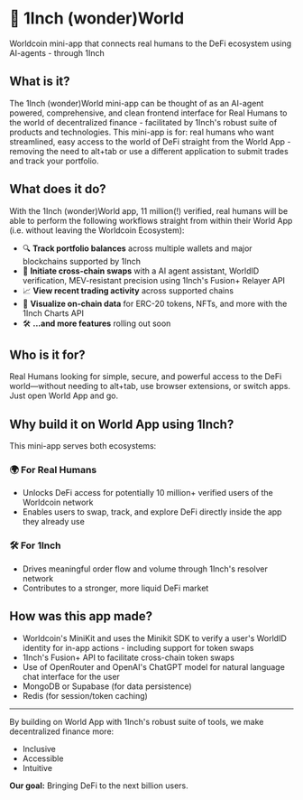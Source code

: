 # 🧯 1Inch (wonder)World

Worldcoin mini-app that connects real humans to the DeFi ecosystem using AI-agents - through 1Inch

## What is it?

The 1Inch (wonder)World mini-app can be thought of as an AI-agent powered, comprehensive, and clean frontend interface for Real Humans to the world of decentralized finance - facilitated by 1Inch's robust suite of products and technologies. This mini-app is for: real humans who want streamlined, easy access to the world of DeFi straight from the World App - removing the need to alt+tab or use a different application to submit trades and track your portfolio. 

## What does it do?

With the 1Inch (wonder)World app, 11 million(!) verified, real humans will be able to perform the following workflows straight from within their World App (i.e. without leaving the Worldcoin Ecosystem):
- 🔍 **Track portfolio balances** across multiple wallets and major blockchains supported by 1Inch
- 🔁 **Initiate cross-chain swaps** with a AI agent assistant, WorldID verification, MEV-resistant precision using 1Inch's Fusion+ Relayer API 
- 📈 **View recent trading activity** across supported chains
- 🧠 **Visualize on-chain data** for ERC-20 tokens, NFTs, and more with the 1Inch Charts API
- 🛠️ **...and more features** rolling out soon

## Who is it for?

Real Humans looking for simple, secure, and powerful access to the DeFi world—without needing to alt+tab, use browser extensions, or switch apps. Just open World App and go.

## Why build it on World App using 1Inch?

This mini-app serves both ecosystems:

### 🌍 For Real Humans
- Unlocks DeFi access for potentially 10 million+ verified users of the Worldcoin network
- Enables users to swap, track, and explore DeFi directly inside the app they already use

### 🛠️ For 1Inch
- Drives meaningful order flow and volume through 1Inch's resolver network
- Contributes to a stronger, more liquid DeFi market

## How was this app made?
- Worldcoin's MiniKit and uses the Minikit SDK to verify a user's WorldID identity for in-app actions - including support for token swaps
- 1Inch's Fusion+ API to facilitate cross-chain token swaps
- Use of OpenRouter and OpenAI's ChatGPT model for natural language chat interface for the user
- MongoDB or Supabase (for data persistence)
- Redis (for session/token caching)

---

By building on World App with 1Inch's robust suite of tools, we make decentralized finance more:
- Inclusive
- Accessible
- Intuitive

**Our goal:** Bringing DeFi to the next billion users.

